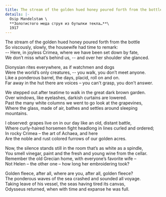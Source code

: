 ```yaml
---
title: The stream of the golden hued honey poured forth from the bottle...
details: |-
  Osip Mandelstam \
  **Золотистого меда струя из бутылки текла…**\
  1917
---
```

The stream of the golden hued honey poured forth from the bottle\
So viscously, slowly, the housewife had time to remark:\
-- Here, in joyless Crimea, where we have been set down by fate,\
We don’t miss what’s behind us, -- and over her shoulder she glanced.

Dionysian rites everywhere, as if watchmen and dogs\
Were the world’s only creatures, -- you walk, you don’t meet anyone.\
Like a ponderous barrel, the days, placid, roll on and on.\
Far away in the hut there are voices – you can't grasp, you don't answer.

We stepped out after teatime to walk in the great dark brown garden.\
Over windows, like eyelashes, darkish curtains are lowered.\
Past the many white columns we went to go look at the grapevines,\
Where the glass, made of air, bathes and settles around sleeping mountains.

I observed: grapes live on in our day like an old, distant battle,\
Where curly-haired horsemen fight headlong in lines curled and ordered;\
In rocky Crimea – the art of Achaea, and here\
Are the noble and rust colored furrows of our golden acres.

Now, the silence stands still in the room that’s as white as a spindle,\
You smell vinegar, paint and the fresh and young wine from the cellar.\
Remember the old Grecian home, with everyone’s favorite wife – \
Not Helen – the other one – how long her embroidering took?

Golden fleece, after all, where are you, after all, golden fleece?\
The ponderous waves of the sea crashed and sounded all voyage.\
Taking leave of his vessel, the seas having tired its canvas, \
Odysseus returned, when with time and expanse he was full.
